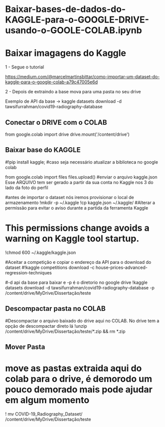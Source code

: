 # Baixar-bases-de-dados-do-KAGGLE-para-o-GOOGLE-DRIVE-usando-o-GOOLE-COLAB.ipynb

# Baixar imagagens do Kaggle

1 - Segue o tutorial

https://medium.com/@marcelmartinsbittar/como-importar-um-dataset-do-kaggle-para-o-google-colab-a79c47005e6d

2 - Depois de extraindo a base mova para uma pasta no seu drive


Exemplo de API da base -> kaggle datasets download -d tawsifurrahman/covid19-radiography-database



## Conectar o DRIVE com o COLAB

from google.colab import drive
drive.mount('/content/drive')

## Baixar base do KAGGLE

#!pip install kaggle; #caso seja necessário atualizar a biblioteca no google colab

from google.colab import files
files.upload() #enviar o arquivo kaggle.json Esse ARQUIVO tem ser gerado a partir da sua conta no Kaggle nos 3 do lado da foto do perfil

#antes de importar o dataset nós iremos provisionar o local de armazenamento
!mkdir -p ~/.kaggle
!cp kaggle.json ~/.kaggle/
#Alterar a permissão para evitar o aviso durante a partida da ferramenta Kaggle
# This permissions change avoids a warning on Kaggle tool startup.
!chmod 600 ~/.kaggle/kaggle.json

#Aceitar a competição e copiar o endereço da API para o download do dataset
#!kaggle competitions download -c house-prices-advanced-regression-techniques

#-d api da base para baixar e -p é o diretorio no google drive
!kaggle datasets download -d tawsifurrahman/covid19-radiography-database -p /content/drive/MyDrive/Dissertação/teste


## Descompactar pasta no COLAB


#Descompactar o arquivo baixado do drive aqui no COLAB. No drive tem a opção de descompactar direto lá
!unzip /content/drive/MyDrive/Dissertação/teste/*.zip  && rm *.zip

## Mover Pasta


# move as pastas extraida aqui do colab para o drive, é demorodo um pouco demorado mais pode ajudar em algum momento
! mv COVID-19_Radiography_Dataset/ /content/drive/MyDrive/Dissertação/teste
